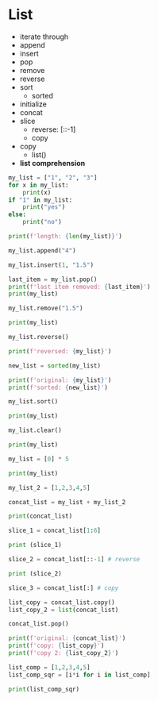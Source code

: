 # List

* iterate through
* append
* insert
* pop
* remove
* reverse
* sort
  * sorted
* initialize
* concat
* slice
  * reverse: [::-1]
  * copy
* copy
  * list()
* **list comprehension**

```Python
my_list = ["1", "2", "3"]
for x in my_list:
    print(x)
if "1" in my_list:
    print("yes")
else:
    print("no")

print(f'length: {len(my_list)}')

my_list.append("4")

my_list.insert(1, "1.5")

last_item = my_list.pop()
print(f'last item removed: {last_item}')
print(my_list)

my_list.remove("1.5")

print(my_list)

my_list.reverse()

print(f'reversed: {my_list}')

new_list = sorted(my_list)

print(f'original: {my_list}')
print(f'sorted: {new_list}')

my_list.sort()

print(my_list)

my_list.clear()

print(my_list)

my_list = [0] * 5

print(my_list)

my_list_2 = [1,2,3,4,5]

concat_list = my_list + my_list_2

print(concat_list)

slice_1 = concat_list[1:6]

print (slice_1)

slice_2 = concat_list[::-1] # reverse

print (slice_2)

slice_3 = concat_list[:] # copy

list_copy = concat_list.copy()
list_copy_2 = list(concat_list)

concat_list.pop()

print(f'original: {concat_list}')
print(f'copy: {list_copy}')
print(f'copy 2: {list_copy_2}')

list_comp = [1,2,3,4,5]
list_comp_sqr = [i*i for i in list_comp]

print(list_comp_sqr)
```